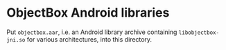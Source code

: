 # ObjectBox Android libraries

Put `objectbox.aar`, i.e. an Android library archive containing `libobjectbox-jni.so` for various architectures, into this directory.
